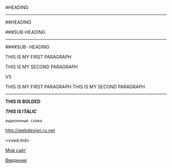 #HEADING
***

##HEADING

###SUB-HEADING
***

####SUB- HEADING

THIS IS MY FIRST PARAGRAPH

THIS IS MY SECOND PARAGRAPH

VS

THIS IS MY FIRST PARAGRAPH
THIS IS MY SECOND PARAGRAPH

---

**THIS IS BOLDED**

***THIS IS ITALIC***

`выделенные слова`

<http://webdesign.ru.net>

<vved.md>

[Мой сайт](http://webdesign.ru.net)

[Введение](vved.md)


